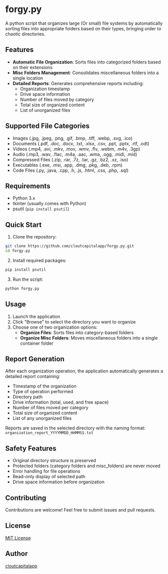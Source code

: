 # forgy.py

A python script that organizes large (Or small) file systems by automatically sorting files into appropriate folders based on their types, bringing order to chaotic directories.

## Features

- **Automatic File Organization**: Sorts files into categorized folders based on their extensions
- **Misc Folders Management**: Consolidates miscellaneous folders into a single location
- **Detailed Reports**: Generates comprehensive reports including:
  - Organization timestamp
  - Drive space information
  - Number of files moved by category
  - Total size of organized content
  - List of unorganized files

## Supported File Categories

- Images (.jpg, .jpeg, .png, .gif, .bmp, .tiff, .webp, .svg, .ico)
- Documents (.pdf, .doc, .docx, .txt, .xlsx, .csv, .ppt, .pptx, .rtf, .odt)
- Videos (.mp4, .avi, .mkv, .mov, .wmv, .flv, .webm, .m4v, .3gp)
- Audio (.mp3, .wav, .flac, .m4a, .aac, .wma, .ogg, .midi, .mid)
- Compressed Files (.zip, .rar, .7z, .tar, .gz, .bz2, .xz, .iso)
- Executables (.exe, .msi, .app, .dmg, .pkg, .deb, .rpm)
- Code Files (.py, .java, .cpp, .h, .js, .html, .css, .php, .sql)

## Requirements

- Python 3.x
- tkinter (usually comes with Python)
- psutil (`pip install psutil`)

## Quick Start

1. Clone the repository:
```bash
git clone https://github.com/cloutcapitalapp/forgy.py.git
cd forgy.py
```

2. Install required packages:
```bash
pip install psutil
```

3. Run the script:
```bash
python forgy.py
```

## Usage

1. Launch the application
2. Click "Browse" to select the directory you want to organize
3. Choose one of two organization options:
   - **Organize Files**: Sorts files into category-based folders
   - **Organize Misc Folders**: Moves miscellaneous folders into a single container folder

## Report Generation

After each organization operation, the application automatically generates a detailed report containing:
- Timestamp of the organization
- Type of operation performed
- Directory path
- Drive information (total, used, and free space)
- Number of files moved per category
- Total size of organized content
- List of any unorganized files

Reports are saved in the selected directory with the naming format: `organization_report_YYYYMMDD_HHMMSS.txt`

## Safety Features

- Original directory structure is preserved
- Protected folders (category folders and misc_folders) are never moved
- Error handling for file operations
- Read-only display of selected path
- Drive space information before organization

## Contributing

Contributions are welcome! Feel free to submit issues and pull requests.

## License

[MIT License](LICENSE)

## Author

[cloutcapitalapp](https://github.com/cloutcapitalapp)
